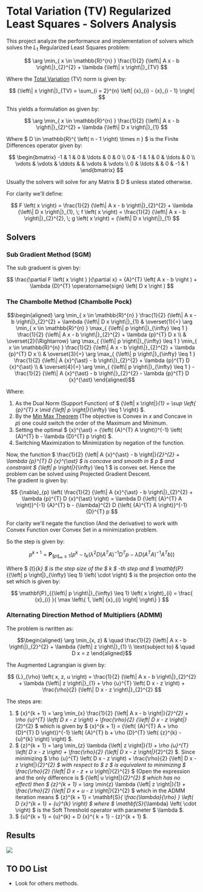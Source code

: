 # Total Variation (TV) Regularized Least Squares - Solvers Analysis
This project analyze the performance and implementation of solvers which solves the ${L}_{1}$ Regularized Least Squares problem:

$$ \arg \min_{ x \in \mathbb{R}^{n} } \frac{1}{2} {\left\| A x - b \right\|}_{2}^{2} + \lambda {\left\| x \right\|}_{TV} $$

Where the [Total Variation](https://en.wikipedia.org/wiki/Total_variation) (TV) norm is given by:

$$ {\left\| x \right\|}_{TV} = \sum_{i = 2}^{n} \left| {x}_{i} - {x}_{i - 1} \right| $$

This yields a formulation as given by:

$$ \arg \min_{ x \in \mathbb{R}^{n} } \frac{1}{2} {\left\| A x - b \right\|}_{2}^{2} + \lambda {\left\| D x \right\|}_{1} $$

Where $ D \in \mathbb{R}^{ \left( n - 1 \right) \times n } $ is the Finite Differences operator given by:

$$ \begin{bmatrix}
-1 & 1 & 0 & \ldots & 0 & 0 \\ 
0 & -1 & 1 & 0 & \ldots & 0 \\ 
\vdots & \vdots & \ddots &  & \vdots & \vdots \\ 
0 & \ldots &  & 0 & -1 & 1
\end{bmatrix} $$

Usually the solvers will solve for any Matrix $ D $ unless stated otherwise.

For clarity we'll define:

$$ F \left( x \right) = \frac{1}{2} {\left\| A x - b \right\|}_{2}^{2} + \lambda {\left\| D x \right\|}_{1}, \; f \left( x \right) = \frac{1}{2} {\left\| A x - b \right\|}_{2}^{2}, \; g \left( x \right) = {\left\| D x \right\|}_{1} $$

## Solvers

### Sub Gradient Method (SGM)

The sub graduent is given by:

$$ \frac{\partial F \left( x \right ) }{\partial x} = {A}^{T} \left( A x - b \right ) + \lambda {D}^{T} \operatorname{sign} \left( D x \right ) $$

### The Chambolle Method (Chambolle Pock)

$$\begin{aligned}
\arg \min_{ x \in \mathbb{R}^{n} } \frac{1}{2} {\left\| A x - b \right\|}_{2}^{2} + \lambda {\left\| D x \right\|}_{1} & \overset{1}{=} \arg \min_{ x \in \mathbb{R}^{n} } \max_{ {\left\| p \right\|}_{\infty} \leq 1 } \frac{1}{2} {\left\| A x - b \right\|}_{2}^{2} + \lambda {p}^{T} D x \\
& \overset{2}{\Rightarrow} \arg \max_{ {\left\| p \right\|}_{\infty} \leq 1 } \min_{ x \in \mathbb{R}^{n} } \frac{1}{2} {\left\| A x - b \right\|}_{2}^{2} + \lambda {p}^{T} D x \\
& \overset{3}{=} \arg \max_{ {\left\| p \right\|}_{\infty} \leq 1 } \frac{1}{2} {\left\| A {x}^{\ast} - b \right\|}_{2}^{2} + \lambda {p}^{T} D {x}^{\ast} \\
& \overset{4}{=} \arg \min_{ {\left\| p \right\|}_{\infty} \leq 1 } -\frac{1}{2} {\left\| A {x}^{\ast} - b \right\|}_{2}^{2} - \lambda {p}^{T} D {x}^{\ast}
\end{aligned}$$

Where:

 1. As the Dual Norm (Support Function) of $ {\left\| x \right\|}_{1} = \sup \left\{ {p}^{T} x  \mid {\left\| p \right\|}_{\infty} \leq 1 \right\} $.
 2. By the [Min Max Theorem](https://en.wikipedia.org/wiki/Minimax_theorem) (The objective is Convex in 𝑥 and Concave in 𝑝) one could switch the order of the Maximum and Minimum.
 3. Setting the optimal $ {x}^{\ast} = {\left( {A}^{T} A \right)}^{-1} \left( {A}^{T} b - \lambda {D}^{T} p \right) $.
 4. Switching Maximization to Minimization by negation of the function.

Now, the function $ \frac{1}{2} {\left\| A {x}^{\ast} - b \right\|}_{2}^{2} + \lambda {p}^{T} D {x}^{\ast} $ is concave and smooth in $ p $ and constraint $ {\left\| p \right\|}_{\infty} \leq 1 $ is convex set. Hence the problem can be solved using Projected Gradient Descent.  
The gradient is given by:

$$ {\nabla}_{p} \left( \frac{1}{2} {\left\| A {x}^{\ast} - b \right\|}_{2}^{2} + \lambda {p}^{T} D {x}^{\ast} \right) = \lambda D {\left( {A}^{T} A \right)}^{-1} {A}^{T} b - {\lambda}^{2} D {\left( {A}^{T} A \right)}^{-1} {D}^{T} p $$

For clarity we'll negate the function (And the derivative) to work with Convex Function over Convex Set in a minimization problem.

So the step is given by:

$$ {p}^{k + 1} = \mathbf{P}_{{\left\| p \right\|}_{\infty} \leq 1} \left( {p}^{k} - {t}_{k} \left( {\lambda}^{2} D {\left( {A}^{T} A \right)}^{-1} {D}^{T} p - \lambda D {\left( {A}^{T} A \right)}^{-1} {A}^{T} b \right) \right) $$

Where $ {t}_{k} $ is the step size of the $ k $ -th step and $ \mathbf{P}_{{\left\| p \right\|}_{\infty} \leq 1} \left( \cdot \right) $ is the projection onto the set which is given by:

$$ \mathbf{P}_{{\left\| p \right\|}_{\infty} \leq 1} \left( x \right)_{i} = \frac{ {x}_{i} }{ \max \left\{ 1, \left| {x}_{i} \right| \right\} } $$

### Alternating Direction Method of Multipliers (ADMM)

The problem is rwritten as:

$$\begin{aligned}
\arg \min_{x, z} & \quad \frac{1}{2} {\left\| A x - b \right\|}_{2}^{2} + \lambda {\left\| z \right\|}_{1} \\
\text{subject to} & \quad D x = z
\end{aligned}$$

The Augmented Lagrangian is given by:

$$ {L}_{\rho} \left( x, z, u \right) = \frac{1}{2} {\left\| A x - b \right\|}_{2}^{2} + \lambda {\left\| z \right\|}_{1} + \rho {u}^{T} \left( D x - z \right) + \frac{\rho}{2} {\left\| D x - z \right\|}_{2}^{2} $$

The steps are:

 1. $ {x}^{k + 1} = \arg \min_{x} \frac{1}{2} {\left\| A x - b \right\|}_{2}^{2} + \rho {u}^{T} \left( D x - z \right) + \frac{\rho}{2} {\left\| D x - z \right\|}_{2}^{2} $ which is given by $ {x}^{k + 1} = {\left( {A}^{T} A + \rho {D}^{T} D \right)}^{-1} \left( {A}^{T} b + \rho {D}^{T} \left( {z}^{k} - {u}^{k} \right) \right) $.
 2. $ {z}^{k + 1} = \arg \min_{z} \lambda {\left\| z \right\|}_{1} + \rho {u}^{T} \left( D x - z \right) + \frac{\rho}{2} {\left\| D x - z \right\|}_{2}^{2} $. Since minimizing $ \rho {u}^{T} \left( D x - z \right) + \frac{\rho}{2} {\left\| D x - z \right\|}_{2}^{2} $ with respect to $ z $ is equivalent to minimizing $ \frac{\rho}{2} {\left\| D x - z + u \right\|}_{2}^{2} $ (Open the expression and the only difference is $ {\left\| u \right\|}_{2}^{2} $ which has no effect) then $ {z}^{k + 1} = \arg \min_{z} \lambda {\left\| z \right\|}_{1} + \frac{\rho}{2} {\left\| D x + u - z \right\|}_{2}^{2} $ which in the ADMM iteration means $ {z}^{k + 1} = \mathbf{S}_{ \frac{\lambda}{\rho} } \left( D {x}^{k + 1} + {u}^{k} \right) $ where $ \mathbf{S}_{\lambda} \left( \cdot \right) $ is the Soft Threshold operator with parameter $ \lambda $.
 3. $ {u}^{k + 1} = {u}^{k} + D {x}^{ k + 1} - {z}^{k + 1} $.

## Results

![](.\Figure0001.png)

## TO DO List
 *  Look for others methods.

